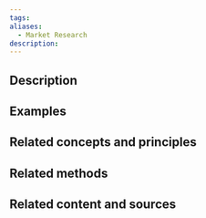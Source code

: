 ```yaml
---
tags: 
aliases:
  - Market Research
description:
---
```


## Description


## Examples 


## Related concepts and principles


## Related methods


## Related content and sources
